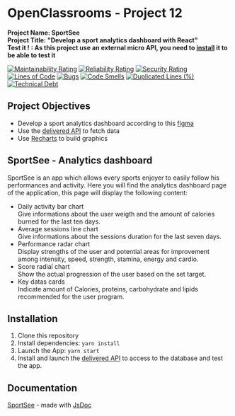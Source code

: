 # OpenClassrooms - Project 12
**Project Name: SportSee**  
**Project Title: "Develop a sport analytics dashboard with React"**  
**Test it ! : As this project use an external micro API, you need to [install](#installation) it to be able to test it**

[![Maintainability Rating](https://sonarcloud.io/api/project_badges/measure?project=RmiMekaa_RemiRoeland_12_25-11-2021&metric=sqale_rating)](https://sonarcloud.io/summary/new_code?id=RmiMekaa_RemiRoeland_12_25-11-2021)
[![Reliability Rating](https://sonarcloud.io/api/project_badges/measure?project=RmiMekaa_RemiRoeland_12_25-11-2021&metric=reliability_rating)](https://sonarcloud.io/summary/new_code?id=RmiMekaa_RemiRoeland_12_25-11-2021)
[![Security Rating](https://sonarcloud.io/api/project_badges/measure?project=RmiMekaa_RemiRoeland_12_25-11-2021&metric=security_rating)](https://sonarcloud.io/summary/new_code?id=RmiMekaa_RemiRoeland_12_25-11-2021)  
[![Lines of Code](https://sonarcloud.io/api/project_badges/measure?project=RmiMekaa_RemiRoeland_12_25-11-2021&metric=ncloc)](https://sonarcloud.io/summary/new_code?id=RmiMekaa_RemiRoeland_12_25-11-2021)
[![Bugs](https://sonarcloud.io/api/project_badges/measure?project=RmiMekaa_RemiRoeland_12_25-11-2021&metric=bugs)](https://sonarcloud.io/summary/new_code?id=RmiMekaa_RemiRoeland_12_25-11-2021)
[![Code Smells](https://sonarcloud.io/api/project_badges/measure?project=RmiMekaa_RemiRoeland_12_25-11-2021&metric=code_smells)](https://sonarcloud.io/summary/new_code?id=RmiMekaa_RemiRoeland_12_25-11-2021)
[![Duplicated Lines (%)](https://sonarcloud.io/api/project_badges/measure?project=RmiMekaa_RemiRoeland_12_25-11-2021&metric=duplicated_lines_density)](https://sonarcloud.io/summary/new_code?id=RmiMekaa_RemiRoeland_12_25-11-2021)
[![Technical Debt](https://sonarcloud.io/api/project_badges/measure?project=RmiMekaa_RemiRoeland_12_25-11-2021&metric=sqale_index)](https://sonarcloud.io/summary/new_code?id=RmiMekaa_RemiRoeland_12_25-11-2021)

## Project Objectives
 - Develop a sport analytics dashboard according to this [figma](https://www.figma.com/file/BMomGVZqLZb811mDMShpLu/UI-design-Sportify-FR?node-id=0%3A1)
 - Use the [delivered API](https://github.com/OpenClassrooms-Student-Center/P9-front-end-dashboard) to fetch data
 - Use [Recharts](https://recharts.org/en-US/) to build graphics

## SportSee - Analytics dashboard
SportSee is an app which allows every sports enjoyer to easily follow his performances and activity.
Here you will find the analytics dashboard page of the application, this page will display the following content:

- Daily activity bar chart  
Give informations about the user weigth and the amount of calories burned for the last ten days.
- Average sessions line chart  
Give informations about the sessions duration for the last seven days.
- Performance radar chart  
Display strengths of the user and potential areas for improvement among intensity, speed, strength, stamina, energy and cardio.
- Score radial chart  
Show the actual progression of the user based on the set target.
- Key datas cards  
Indicate amount of Calories, proteins, carbohydrate and lipids recommended for the user program.

## Installation
1. Clone this repository
2. Install dependencies: ```yarn install```
3. Launch the App: ```yarn start```
4. Install and launch the [delivered API](https://github.com/OpenClassrooms-Student-Center/P9-front-end-dashboard) to access to the database and test the app.

## Documentation
[SportSee](https://rmimekaa.github.io/RemiRoeland_12_25-11-2021/index.html) - made with [JsDoc](https://jsdoc.app/)


